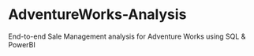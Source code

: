 # AdventureWorks-Analysis
End-to-end Sale Management analysis for Adventure Works using SQL &amp; PowerBI
